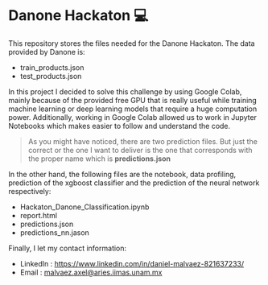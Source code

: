 # Danone Hackaton 💻

This repository stores the files needed for the Danone Hackaton. The data provided by Danone is:

* train_products.json
* test_products.json

In this project I decided to solve this challenge by using Google Colab, mainly because of the provided free GPU that is really useful while training machine learning or deep learning models that require a huge computation power. Additionally, working in Google Colab allowed us to work in Jupyter Notebooks which makes easier to follow and understand the code.

> As you might have noticed, there are two prediction files. But just the correct or the one I want to deliver is the one that corresponds with the proper name which is **predictions.json**


In the other hand, the following files are the notebook, data profiling, prediction of the xgboost classifier and the prediction of the neural network respectively:

* Hackaton\_Danone\_Classification.ipynb
* report.html
* predictions.json
* predictions_nn.jason

Finally, I let my contact information:

* LinkedIn : https://www.linkedin.com/in/daniel-malvaez-821637233/
* Email : malvaez.axel@aries.iimas.unam.mx
